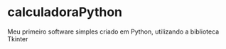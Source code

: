 # calculadoraPython
Meu primeiro software simples criado em Python, utilizando a biblioteca Tkinter
